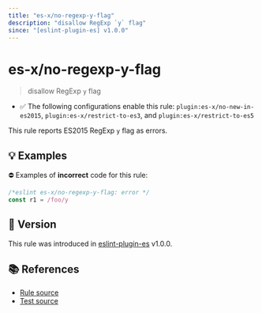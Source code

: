 ```yaml
---
title: "es-x/no-regexp-y-flag"
description: "disallow RegExp `y` flag"
since: "[eslint-plugin-es] v1.0.0"
---
```


# es-x/no-regexp-y-flag
> disallow RegExp `y` flag

- ✅ The following configurations enable this rule: `plugin:es-x/no-new-in-es2015`, `plugin:es-x/restrict-to-es3`, and `plugin:es-x/restrict-to-es5`

This rule reports ES2015 RegExp `y` flag as errors.

## 💡 Examples

⛔ Examples of **incorrect** code for this rule:

<eslint-playground type="bad">

```js
/*eslint es-x/no-regexp-y-flag: error */
const r1 = /foo/y
```

</eslint-playground>

## 🚀 Version

This rule was introduced in [eslint-plugin-es] v1.0.0.

[eslint-plugin-es]: https://github.com/mysticatea/eslint-plugin-es

## 📚 References

- [Rule source](https://github.com/eslint-community/eslint-plugin-es-x/blob/master/lib/rules/no-regexp-y-flag.js)
- [Test source](https://github.com/eslint-community/eslint-plugin-es-x/blob/master/tests/lib/rules/no-regexp-y-flag.js)
